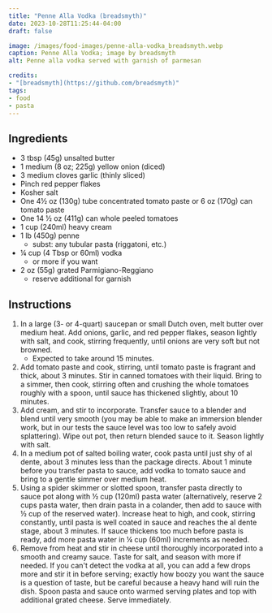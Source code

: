 ```yaml
---
title: "Penne Alla Vodka (breadsmyth)"
date: 2023-10-28T11:25:44-04:00
draft: false

image: /images/food-images/penne-alla-vodka_breadsmyth.webp
caption: Penne Alla Vodka; image by breadsmyth
alt: Penne alla vodka served with garnish of parmesan

credits:
- "[breadsmyth](https://github.com/breadsmyth)"
tags:
- food
- pasta
---
```


## Ingredients
- 3 tbsp (45g) unsalted butter
- 1 medium (8 oz; 225g) yellow onion (diced)
- 3 medium cloves garlic (thinly sliced)
- Pinch red pepper flakes
- Kosher salt
- One 4&frac12; oz (130g) tube concentrated tomato paste or 6 oz (170g) can tomato paste
- One 14 &frac12; oz (411g) can whole peeled tomatoes
- 1 cup (240ml) heavy cream
- 1 lb (450g) penne
    - subst: any tubular pasta (riggatoni, etc.)
- &frac14; cup (4 Tbsp or 60ml) vodka
    - or more if you want
- 2 oz (55g) grated Parmigiano-Reggiano
    - reserve additional for garnish

## Instructions
1. In a large (3- or 4-quart) saucepan or small Dutch oven, melt butter over medium heat. Add onions, garlic, and red pepper flakes, season lightly with salt, and cook, stirring frequently, until onions are very soft but not browned.
    - Expected to take around 15 minutes.
1. Add tomato paste and cook, stirring, until tomato paste is fragrant and thick, about 3 minutes. Stir in canned tomatoes with their liquid. Bring to a simmer, then cook, stirring often and crushing the whole tomatoes roughly with a spoon, until sauce has thickened slightly, about 10 minutes.
1. Add cream, and stir to incorporate. Transfer sauce to a blender and blend until very smooth (you may be able to make an immersion blender work, but in our tests the sauce level was too low to safely avoid splattering). Wipe out pot, then return blended sauce to it. Season lightly with salt.
1. In a medium pot of salted boiling water, cook pasta until just shy of al dente, about 3 minutes less than the package directs. About 1 minute before you transfer pasta to sauce, add vodka to tomato sauce and bring to a gentle simmer over medium heat.
1. Using a spider skimmer or slotted spoon, transfer pasta directly to sauce pot along with &frac12; cup (120ml) pasta water (alternatively, reserve 2 cups pasta water, then drain pasta in a colander, then add to sauce with &frac12; cup of the reserved water). Increase heat to high, and cook, stirring constantly, until pasta is well coated in sauce and reaches the al dente stage, about 3 minutes. If sauce thickens too much before pasta is ready, add more pasta water in &frac14; cup (60ml) increments as needed.
1. Remove from heat and stir in cheese until thoroughly incorporated into a smooth and creamy sauce. Taste for salt, and season with more if needed. If you can't detect the vodka at all, you can add a few drops more and stir it in before serving; exactly how boozy you want the sauce is a question of taste, but be careful because a heavy hand will ruin the dish. Spoon pasta and sauce onto warmed serving plates and top with additional grated cheese. Serve immediately.
